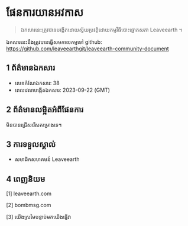 # ផែនការយានអវកាស

>ឯកសារនេះត្រូវបានបង្កើតដោយស្វ័យប្រវត្តិដោយកម្មវិធីបោះឆ្នោតសភា Leaveearth ។

ឯកសារនេះនឹងត្រូវបានធ្វើសមកាលកម្មទៅ github: https://github.com/leaveearthgit/leaveearth-community-document

## 1 ព័ត៌មានឯកសារ

- លេខកំណែឯកសារ: 38
- ពេលវេលាបង្កើតឯកសារ: 2023-09-22 (GMT)

## 2 ព័ត៌មានលម្អិតអំពីផែនការ

មិនបានជ្រើសរើសគម្រោងទេ។

## 3 ការទទួលស្គាល់
* សមាជិកសហគមន៍ Leaveearth

## 4 ពេញនិយម
[1] leaveearth.com

[2] bombmsg.com

[3] យើងស្រមៃបន្ទាប់មកយើងធ្វើវា